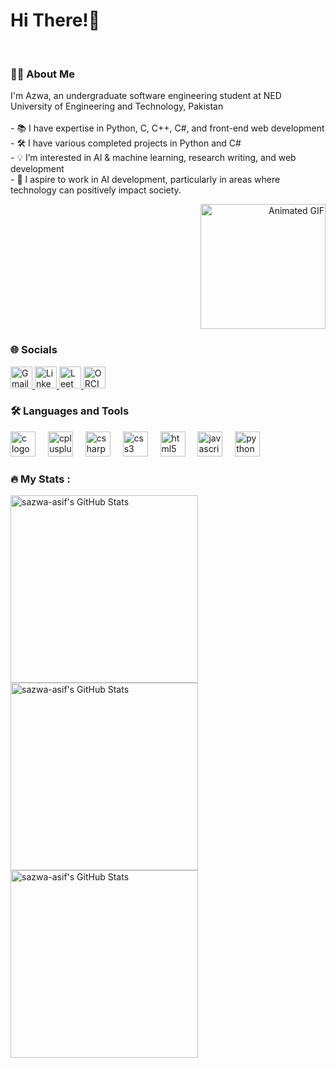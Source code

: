 <h1 align="left">Hi There!👋</h1>

<br clear="both">

<h3 align="left">👩‍💻 About Me</h3>

<p align="left">
  I'm Azwa, an undergraduate software engineering student at NED University of Engineering and Technology, Pakistan<br><br>
  - 📚 I have expertise in Python, C, C++, C#, and front-end web development<br>
  - 🛠 I have various completed projects in Python and C#<br>
  - 💡 I’m interested in AI & machine learning, research writing, and web development<br>
  - 🎯 I aspire to work in AI development, particularly in areas where technology can positively impact society.
</p>

<div align="right">
  <img src="https://user-images.githubusercontent.com/74038190/221352975-94759904-aa4c-4032-a8ab-b546efb9c478.gif" width="200" alt="Animated GIF">
</div>

<h3 align="left">🌐 Socials</h3>

<div align="left">
  <a href="mailto:syedaazwa@gmail.com">
    <img src="https://img.shields.io/static/v1?message=Gmail&logo=gmail&label=&color=D14836&logoColor=white&labelColor=&style=for-the-badge" height="35" alt="Gmail logo" />
  </a>
  <a href="https://www.linkedin.com/in/syeda-azwa-asif?lipi=urn%3Ali%3Apage%3Ad_flagship3_profile_view_base_contact_details%3B2XC6NZynSoK5URNtirIRsg%3D%3D">
    <img src="https://img.shields.io/static/v1?message=LinkedIn&logo=linkedin&label=&color=0077B5&logoColor=white&labelColor=&style=for-the-badge" height="35" alt="LinkedIn logo" />
  </a>
  <a href="https://leetcode.com/u/Syeda_Azwa_Asif/">
    <img src="https://img.shields.io/static/v1?message=LeetCode&logo=leetcode&label=&color=F8C300&logoColor=white&labelColor=&style=for-the-badge" height="35" alt="LeetCode logo" />
  </a>
  <a href="https://orcid.org/0009-0008-7103-3279">
    <img src="https://img.shields.io/badge/ORCID-A6CE39?style=for-the-badge&logo=orcid&logoColor=white" height="35" alt="ORCID logo" />
  </a>
</div>

<h3 align="left">🛠 Languages and Tools</h3>

<div align="left">
  <img src="https://cdn.jsdelivr.net/gh/devicons/devicon/icons/c/c-original.svg" height="40" alt="c logo"  />
  <img width="12" />
  <img src="https://cdn.jsdelivr.net/gh/devicons/devicon/icons/cplusplus/cplusplus-original.svg" height="40" alt="cplusplus logo"  />
  <img width="12" />
  <img src="https://cdn.jsdelivr.net/gh/devicons/devicon/icons/csharp/csharp-original.svg" height="40" alt="csharp logo"  />
  <img width="12" />
  <img src="https://cdn.jsdelivr.net/gh/devicons/devicon/icons/css3/css3-original.svg" height="40" alt="css3 logo"  />
  <img width="12" />
  <img src="https://cdn.jsdelivr.net/gh/devicons/devicon/icons/html5/html5-original.svg" height="40" alt="html5 logo"  />
  <img width="12" />
  <img src="https://cdn.jsdelivr.net/gh/devicons/devicon/icons/javascript/javascript-original.svg" height="40" alt="javascript logo"  />
  <img width="12" />
  <img src="https://cdn.jsdelivr.net/gh/devicons/devicon/icons/python/python-original.svg" height="40" alt="python logo"  />
</div>

<h3 align="left">🔥 My Stats :</h3>

<div align="left">
  <img src="https://github-readme-streak-stats.herokuapp.com/?user=sazwa-asif&theme=radical&hide_border=true" alt="sazwa-asif's GitHub Stats" width="300"/>
  <img src="https://github-readme-stats.vercel.app/api/top-langs/?username=sazwa-asif&theme=radical&show_icons=true&hide_border=true&layout=compact" alt="sazwa-asif's GitHub Stats" width="300"/>
  <img src="https://github-readme-stats.vercel.app/api?username=sazwa-asif&theme=radical&show_icons=true&hide_border=true&count_private=true" alt="sazwa-asif's GitHub Stats" width="300"/>
</div>






